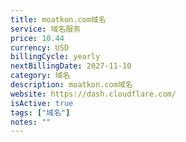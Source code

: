 ```yaml
---
title: moatkon.com域名
service: 域名服务
price: 10.44
currency: USD
billingCycle: yearly
nextBillingDate: 2027-11-10
category: 域名
description: moatkon.com域名
website: https://dash.cloudflare.com/
isActive: true
tags: ["域名"]
notes: ""
---
```

<!-- 
# Adobe Creative Cloud 订阅

Adobe Creative Cloud 提供完整的创意工具套件，包括 Photoshop、Illustrator、Premiere Pro 等。

## 包含软件
- Photoshop
- Illustrator
- Premiere Pro
- After Effects
- InDesign
- Lightroom
- 以及更多创意应用

## 使用情况
主要用于图片编辑和视频制作，每周使用约10小时。 -->
